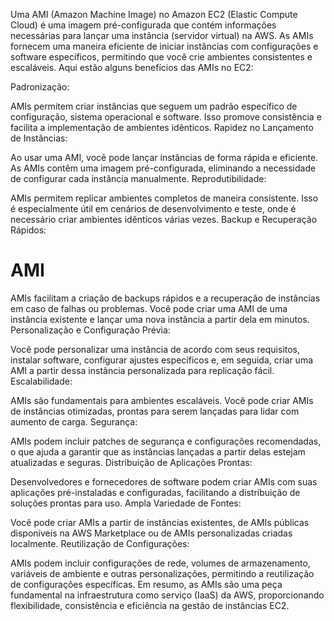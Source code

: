 Uma AMI (Amazon Machine Image) no Amazon EC2 (Elastic Compute Cloud) é uma imagem pré-configurada que contém informações necessárias para lançar uma instância (servidor virtual) na AWS. As AMIs fornecem uma maneira eficiente de iniciar instâncias com configurações e software específicos, permitindo que você crie ambientes consistentes e escaláveis. Aqui estão alguns benefícios das AMIs no EC2:

Padronização:

AMIs permitem criar instâncias que seguem um padrão específico de configuração, sistema operacional e software. Isso promove consistência e facilita a implementação de ambientes idênticos.
Rapidez no Lançamento de Instâncias:

Ao usar uma AMI, você pode lançar instâncias de forma rápida e eficiente. As AMIs contêm uma imagem pré-configurada, eliminando a necessidade de configurar cada instância manualmente.
Reprodutibilidade:

AMIs permitem replicar ambientes completos de maneira consistente. Isso é especialmente útil em cenários de desenvolvimento e teste, onde é necessário criar ambientes idênticos várias vezes.
Backup e Recuperação Rápidos:

# AMI

AMIs facilitam a criação de backups rápidos e a recuperação de instâncias em caso de falhas ou problemas. Você pode criar uma AMI de uma instância existente e lançar uma nova instância a partir dela em minutos.
Personalização e Configuração Prévia:

Você pode personalizar uma instância de acordo com seus requisitos, instalar software, configurar ajustes específicos e, em seguida, criar uma AMI a partir dessa instância personalizada para replicação fácil.
Escalabilidade:

AMIs são fundamentais para ambientes escaláveis. Você pode criar AMIs de instâncias otimizadas, prontas para serem lançadas para lidar com aumento de carga.
Segurança:

AMIs podem incluir patches de segurança e configurações recomendadas, o que ajuda a garantir que as instâncias lançadas a partir delas estejam atualizadas e seguras.
Distribuição de Aplicações Prontas:

Desenvolvedores e fornecedores de software podem criar AMIs com suas aplicações pré-instaladas e configuradas, facilitando a distribuição de soluções prontas para uso.
Ampla Variedade de Fontes:

Você pode criar AMIs a partir de instâncias existentes, de AMIs públicas disponíveis na AWS Marketplace ou de AMIs personalizadas criadas localmente.
Reutilização de Configurações:

AMIs podem incluir configurações de rede, volumes de armazenamento, variáveis de ambiente e outras personalizações, permitindo a reutilização de configurações específicas.
Em resumo, as AMIs são uma peça fundamental na infraestrutura como serviço (IaaS) da AWS, proporcionando flexibilidade, consistência e eficiência na gestão de instâncias EC2.